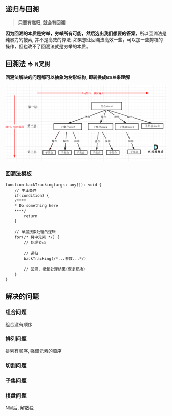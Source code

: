## 递归与回溯

> **只要有递归, 就会有回溯**

**因为回溯的本质是穷举，穷举所有可能，然后选出我们想要的答案**，所以回溯法是纯暴力的搜索, 并不是高效的算法. 如果想让回溯法高效一些，可以加一些剪枝的操作，但也改不了回溯法就是穷举的本质。

## 回溯法 ⇒ `N叉树`

**回溯法解决的问题都可以抽象为树形结构, 即转换成`N叉树`来理解**

![](../static/img/back-tracking/backtrackingistree.png)


### 回溯法模板

```tsx
function backTracking(args: any[]): void {
	// 中止条件 
	if(condition) {
    /****
    * Do something here 
    ****/
		return  
	}
  
	// 单层搜索处理的逻辑
	for(/* 树中元素 */) {
		// 处理节点
    
		// 递归 
		backTracking(/*...参数...*/)

		// 回溯, 撤销处理结果(恢复现场)
	}
}
```

## 解决的问题

### 组合问题

组合没有顺序

### 排列问题
排列有顺序, 强调元素的顺序

### 切割问题

### 子集问题

### 棋盘问题
N皇后, 解数独